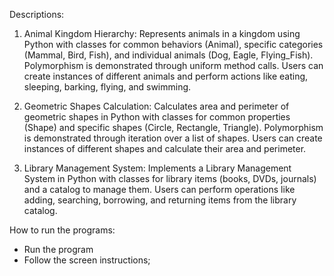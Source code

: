 Descriptions: 
1. Animal Kingdom Hierarchy:
Represents animals in a kingdom using Python with classes for common behaviors (Animal), specific categories (Mammal, Bird, Fish), and individual animals (Dog, Eagle, Flying_Fish).
Polymorphism is demonstrated through uniform method calls.
Users can create instances of different animals and perform actions like eating, sleeping, barking, flying, and swimming.

2. Geometric Shapes Calculation:
Calculates area and perimeter of geometric shapes in Python with classes for common properties (Shape) and specific shapes (Circle, Rectangle, Triangle).
Polymorphism is demonstrated through iteration over a list of shapes.
Users can create instances of different shapes and calculate their area and perimeter.

3. Library Management System:
Implements a Library Management System in Python with classes for library items (books, DVDs, journals) and a catalog to manage them.
Users can perform operations like adding, searching, borrowing, and returning items from the library catalog.

How to run the programs:
- Run the program
- Follow the screen instructions;
